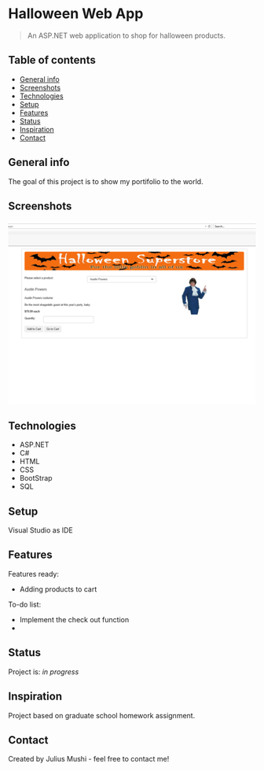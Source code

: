 # Halloween Web App
> An ASP.NET web application to shop for halloween products.

## Table of contents
* [General info](#general-info)
* [Screenshots](#screenshots)
* [Technologies](#technologies)
* [Setup](#setup)
* [Features](#features)
* [Status](#status)
* [Inspiration](#inspiration)
* [Contact](#contact)

## General info
The goal of this project is to show my portifolio to the world.

## Screenshots
![halloween](./halloween.png)

## Technologies
* ASP.NET
* C#
* HTML
* CSS
* BootStrap
* SQL


## Setup
Visual Studio as IDE

## Features
Features ready:
* Adding products to cart

To-do list:
* Implement the check out function
* 

## Status
Project is: _in progress_

## Inspiration
Project based on graduate school homework assignment.

## Contact
Created by Julius Mushi - feel free to contact me!
